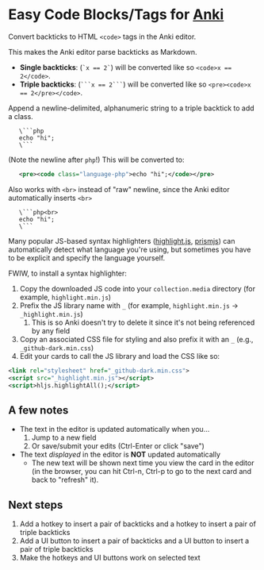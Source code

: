 # Easy Code Blocks/Tags for [Anki](https://apps.ankiweb.net/)

Convert backticks to HTML `<code>` tags in the Anki editor.

This makes the Anki editor parse backticks as Markdown.

- **Single backticks**: (`` `x == 2` ``) will be converted like so `<code>x == 2</code>`.
- **Triple backticks**: (`` ```x == 2``` ``) will be converted like so `<pre><code>x == 2</pre></code>`.

Append a newline-delimited, alphanumeric string to a triple backtick to add a class.

```
   \```php
   echo "hi";
   \```
```

(Note the newline after `php`!) This will be converted to:

```xml
   <pre><code class="language-php">echo "hi";</code></pre>
```

Also works with `<br>` instead of "raw" newline, since the Anki editor automatically inserts `<br>`

```
   \```php<br>
   echo "hi";
   \```
```

Many popular JS-based syntax highlighters ([highlight.js](https://highlightjs.org/), [prismjs](https://prismjs.com/)) can automatically detect what language you're using, but sometimes you have to be explicit and specify the language yourself.

FWIW, to install a syntax highlighter: 

1. Copy the downloaded JS code into your `collection.media` directory (for example, `highlight.min.js`)
2. Prefix the JS library name with `_` (for example, `highlight.min.js` -> `_highlight.min.js`)
   1. This is so Anki doesn't try to delete it since it's not being referenced by any field
3. Copy an associated CSS file for styling and also prefix it with an `_` (e.g., `_github-dark.min.css`)
4. Edit your cards to call the JS library and load the CSS like so:

```xml
<link rel="stylesheet" href="_github-dark.min.css">
<script src="_highlight.min.js"></script>
<script>hljs.highlightAll();</script>
```

## A few notes

- The text in the editor is updated automatically when you...
  1. Jump to a new field
  2. Or save/submit your edits (Ctrl-Enter or click "save")
- The text _displayed_ in the editor is **NOT** updated automatically
  - The new text will be shown next time you view the card in the editor (in the browser, you can hit Ctrl-n, Ctrl-p to go to the next card and back to "refresh" it). 

## Next steps

1. Add a hotkey to insert a pair of backticks and a hotkey to insert a pair of triple backticks
2. Add a UI button to insert a pair of backticks and a UI button to insert a pair of triple backticks
3. Make the hotkeys and UI buttons work on selected text
